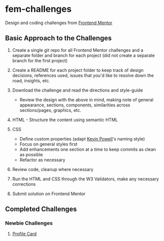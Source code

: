# fem-challenges

Design and coding challenges from
[Frontend Mentor](https://www.frontendmentor.io/challenges)

## Basic Approach to the Challenges

1. Create a single git repo for all Frontend Mentor challenges and a separate
   folder and branch for each project (did not create a separate branch for the
   first project)
1. Create a README for each project folder to keep track of design decisions,
   references used, issues that you'd like to resolve down the road, insights,
   etc.
1. Download the challenge and read the directions and style-guide

   - Review the design with the above in mind, making note of general
     appearance, sections, components, similarities across sections/pages,
     graphics, etc.

1. HTML - Structure the content using semantic HTML
1. CSS
   - Define custom properties (adapt
     [Kevin Powell](https://www.kevinpowell.co/)'s naming style)
   - Focus on general styles first
   - Add enhancements one section at a time to keep commits as clean as possible
   - Refactor as necessary
1. Review code, cleanup where necessary
1. Run the HTML and CSS through the W3 Validators, make any necessary
   corrections
1. Submit solution on Frontend Mentor

## Completed Challenges

### Newbie Challenges

1. [Profile Card](https://janegca.github.io/fem-challenges/01-profile-card/index.html)
